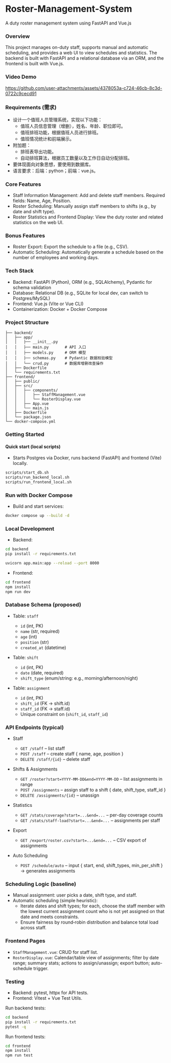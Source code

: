 # Roster-Management-System
A duty roster management system using FastAPI and Vue.js


### Overview
This project manages on-duty staff, supports manual and automatic scheduling, and provides a web UI to view schedules and statistics. The backend is built with FastAPI and a relational database via an ORM, and the frontend is built with Vue.js.

### Video Demo

https://github.com/user-attachments/assets/4378053a-c724-46cb-8c3d-0722c9cecd91


### Requirements (需求)
- 设计一个值班人员管理系统，实现以下功能：
  - 值班人员信息管理（增删），姓名、年龄、职位即可。
  - 值班排班功能，根据值班人员进行排班。
  - 值班情况统计和前端展示。
- 附加题：
  - 排班表导出功能。
  - 自动排班算法，根据员工数量以及工作日自动分配排班。
- 要体现面向对象思想，要使用到数据库。
- 语言要求：后端：python；前端：vue.js。


### Core Features
- Staff Information Management: Add and delete staff members. Required fields: Name, Age, Position.
- Roster Scheduling: Manually assign staff members to shifts (e.g., by date and shift type).
- Roster Statistics and Frontend Display: View the duty roster and related statistics on the web UI.


### Bonus Features
- Roster Export: Export the schedule to a file (e.g., CSV).
- Automatic Scheduling: Automatically generate a schedule based on the number of employees and working days.


### Tech Stack
- Backend: FastAPI (Python), ORM (e.g., SQLAlchemy), Pydantic for schema validation
- Database: Relational DB (e.g., SQLite for local dev, can switch to Postgres/MySQL)
- Frontend: Vue.js (Vite or Vue CLI)
- Containerization: Docker + Docker Compose


### Project Structure

```text
├── backend/
│   ├── app/
│   │   ├── __init__.py
│   │   ├── main.py       # API 入口
│   │   ├── models.py     # ORM 模型
│   │   ├── schemas.py    # Pydantic 数据校验模型
│   │   └── crud.py       # 数据库增删改查操作
│   ├── Dockerfile
│   └── requirements.txt
├── frontend/
│   ├── public/
│   ├── src/
│   │   ├── components/
│   │   │   ├── StaffManagement.vue
│   │   │   └── RosterDisplay.vue
│   │   ├── App.vue
│   │   └── main.js
│   ├── Dockerfile
│   └── package.json
└── docker-compose.yml
```


### Getting Started

#### Quick start (local scripts)
- Starts Postgres via Docker, runs backend (FastAPI) and frontend (Vite) locally.

```bash
scripts/start_db.sh
scripts/run_backend_local.sh  
scripts/run_frontend_local.sh  
```

### Run with Docker Compose

- Build and start services:

```bash
docker compose up --build -d
```

### Local Development 

- Backend:
```bash
cd backend
pip install -r requirements.txt

uvicorn app.main:app --reload --port 8000
```

- Frontend:

```bash
cd frontend
npm install
npm run dev
```


### Database Schema (proposed)
- Table: `staff`
  - `id` (int, PK)
  - `name` (str, required)
  - `age` (int)
  - `position` (str)
  - `created_at` (datetime)

- Table: `shift`
  - `id` (int, PK)
  - `date` (date, required)
  - `shift_type` (enum/string: e.g., morning/afternoon/night)

- Table: `assignment`
  - `id` (int, PK)
  - `shift_id` (FK -> shift.id)
  - `staff_id` (FK -> staff.id)
  - Unique constraint on (`shift_id`, `staff_id`)


### API Endpoints (typical)
- Staff
  - `GET /staff` – list staff
  - `POST /staff` – create staff { name, age, position }
  - `DELETE /staff/{id}` – delete staff

- Shifts & Assignments
  - `GET /roster?start=YYYY-MM-DD&end=YYYY-MM-DD` – list assignments in range
  - `POST /assignments` – assign staff to a shift { date, shift_type, staff_id }
  - `DELETE /assignments/{id}` – unassign

- Statistics
  - `GET /stats/coverage?start=...&end=...` – per-day coverage counts
  - `GET /stats/staff-load?start=...&end=...` – assignments per staff

- Export
  - `GET /export/roster.csv?start=...&end=...` – CSV export of assignments

- Auto Scheduling
  - `POST /schedule/auto` – input { start, end, shift_types, min_per_shift } → generates assignments


### Scheduling Logic (baseline)
- Manual assignment: user picks a date, shift type, and staff.
- Automatic scheduling (simple heuristic):
  - Iterate dates and shift types; for each, choose the staff member with the lowest current assignment count who is not yet assigned on that date and meets constraints.
  - Ensure fairness by round‑robin distribution and balance total load across staff.


### Frontend Pages
- `StaffManagement.vue`: CRUD for staff list.
- `RosterDisplay.vue`: Calendar/table view of assignments; filter by date range; summary stats; actions to assign/unassign; export button; auto-schedule trigger.


### Testing
- Backend: pytest, httpx for API tests.
- Frontend: Vitest + Vue Test Utils.

Run backend tests:

```bash
cd backend
pip install -r requirements.txt
pytest -q
```

Run frontend tests:

```bash
cd frontend
npm install
npm run test
```
